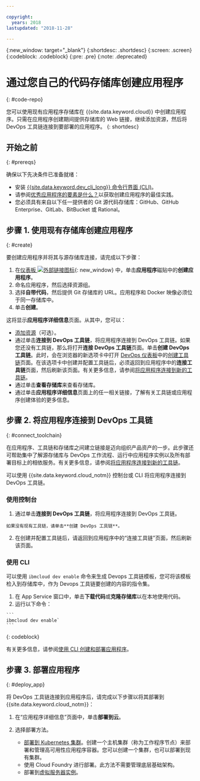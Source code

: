 ```yaml
---

copyright:
  years: 2018
lastupdated: "2018-11-28"

---
```


{:new_window: target="_blank"}
{:shortdesc: .shortdesc}
{:screen: .screen}
{:codeblock: .codeblock}
{:pre: .pre}
{:note: .deprecated}

# 通过您自己的代码存储库创建应用程序
{: #code-repo}

您可以使用现有应用程序存储库在 {{site.data.keyword.cloud}} 中创建应用程序。只需在应用程序创建期间提供存储库的 Web 链接，继续添加资源，然后将 DevOps 工具链连接到要部署的应用程序。
{: shortdesc}

## 开始之前
{: #prereqs}

确保以下先决条件已准备就绪：

 * 安装 [{{site.data.keyword.dev_cli_long}} 命令行界面 (CLI)](/docs/cli/index.html)。
 * 请参阅[优秀应用程序的要素是什么？](/docs/apps/best-practice.html)以获取创建应用程序的最佳实践。
 * 您必须具有来自以下任一提供者的 Git 源代码存储库：GitHub、GitHub Enterprise、GitLab、BitBucket 或 Rational。

## 步骤 1. 使用现有存储库创建应用程序
{: #create}

要创建应用程序并将其与源存储库连接，请完成以下步骤：

1. 在[仪表板 ![外部链接图标](../../icons/launch-glyph.svg "外部链接图标")](https://{DomainName}){: new_window} 中，单击**应用程序**磁贴中的**创建应用程序**。
2. 命名应用程序，然后选择资源组。
3. 选择**自带代码**，然后提供 Git 存储库的 URL。应用程序和 Docker 映像必须位于同一存储库中。
4. 单击**创建**。

这将显示**应用程序详细信息**页面。从其中，您可以：
* [添加资源](/docs/apps/reqnsi.html)（可选）。
* 通过单击**连接到 DevOps 工具链**，将应用程序连接到 DevOps 工具链。如果您还没有工具链，那么将打开**连接 DevOps 工具链**页面。单击**创建 DevOps 工具链**。此时，会在浏览器的新选项卡中打开 [DevOps 仪表板](https://{DomainName}/devops/)中的[创建工具链](https://{DomainName}/devops/create)页面。在该选项卡中创建并配置工具链后，必须返回到应用程序中的**连接工具链**页面，然后刷新该页面。有关更多信息，请参阅[将应用程序连接到新的工具链](#create_toolchain)。
* 通过单击**查看存储库**来查看存储库。
* 通过单击**应用程序详细信息**页面上的任一相关链接，了解有关工具链或应用程序创建体验的更多信息。

## 步骤 2. 将应用程序连接到 DevOps 工具链
{: #connect_toolchain}

在应用程序、工具链和存储库之间建立链接是迈向组织产品资产的一步。此步骤还可帮助集中了解源存储库与 DevOps 工作流程、运行中应用程序实例以及所有部署目标上的相依服务。有关更多信息，请参阅[将应用程序连接到新的工具链](/docs/services/ContinuousDelivery/toolchains_working.html)。

可以使用 {{site.data.keyword.cloud_notm}} 控制台或 CLI 将应用程序连接到 DevOps 工具链。 

### 使用控制台

  1. 通过单击**连接到 DevOps 工具链**，将应用程序连接到 DevOps 工具链。 
  
    如果没有现有工具链，请单击**创建 DevOps 工具链**。 
    
  2. 在创建并配置工具链后，请返回到应用程序中的“连接工具链”页面，然后刷新该页面。 

### 使用 CLI

可以使用 `ibmcloud dev enable` 命令来生成 Devops 工具链模板，您可将该模板检入到存储库中，作为 Devops 工具链要创建的内容的指令集。 

  1. 在 App Service 窗口中，单击**下载代码**或**克隆存储库**以在本地使用代码。
  2. 运行以下命令：
    
    ```
    ibmcloud dev enable`
    ```
   {: codeblock}

有关更多信息，请参阅[使用 CLI 创建和部署应用程序](/docs/apps/create-deploy-cli.html#developing)。

## 步骤 3. 部署应用程序
{: #deploy_app}

将 DevOps 工具链连接到应用程序后，请完成以下步骤以将其部署到 {{site.data.keyword.cloud_notm}}： 

1. 在“应用程序详细信息”页面中，单击**部署到云**。
2. 选择部署方法。 

    * [部署到 Kubernetes 集群](/docs/apps/tutorials/tutorial_byoc_kube.html)。创建一个主机集群（称为工作程序节点）来部署和管理高可用性应用程序容器。您可以创建一个集群，也可以部署到现有集群。
    * 使用 Cloud Foundry 进行部署。此方法不需要管理底层基础架构。
    * 部署到[虚拟服务器实例](/docs/apps/vsi-deploy.html)。


